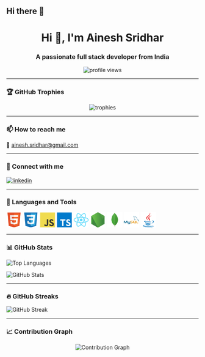 ## Hi there 👋

<!--
**AineshSridhar/AineshSridhar** is a ✨ _special_ ✨ repository because its `README.md` (this file) appears on your GitHub profile.

Here are some ideas to get you started:

- 🔭 I’m currently working on ...
- 🌱 I’m currently learning ...
- 👯 I’m looking to collaborate on ...
- 🤔 I’m looking for help with ...
- 💬 Ask me about ...
- 📫 How to reach me: ...
- 😄 Pronouns: ...
- ⚡ Fun fact: ...
-->
<h1 align="center">Hi 👋, I'm Ainesh Sridhar</h1>
<h3 align="center">A passionate full stack developer from India</h3>

<p align="center">
  <img src="https://komarev.com/ghpvc/?username=AineshSridhar&label=Profile%20views&color=0e75b6&style=flat" alt="profile views" />
</p>

---

### 🏆 GitHub Trophies
<p align="center">
  <img src="https://github-profile-trophy.vercel.app/?username=AineshSridhar&theme=discord&column=7" alt="trophies" />
</p>

---

### 📫 How to reach me
📧 ainesh.sridhar@gmail.com

---

### 🤝 Connect with me
<p align="left">
  <a href="www.linkedin.com/in/ainesh-sridhar-17bb39251" target="_blank">
    <img align="center" src="https://cdn.jsdelivr.net/npm/simple-icons@v3/icons/linkedin.svg" alt="linkedin" height="30" width="40" />
  </a>
</p>

---

### 🧰 Languages and Tools
<p align="left">
  <img src="https://raw.githubusercontent.com/devicons/devicon/master/icons/html5/html5-original.svg" alt="html5" width="40" height="40"/>
  <img src="https://raw.githubusercontent.com/devicons/devicon/master/icons/css3/css3-original.svg" alt="css3" width="40" height="40"/>
  <img src="https://raw.githubusercontent.com/devicons/devicon/master/icons/javascript/javascript-original.svg" alt="javascript" width="40" height="40"/>
  <img src="https://raw.githubusercontent.com/devicons/devicon/master/icons/typescript/typescript-original.svg" alt="typescript" width="40" height="40"/>
  <img src="https://raw.githubusercontent.com/devicons/devicon/master/icons/react/react-original.svg" alt="react" width="40" height="40"/>
  <img src="https://raw.githubusercontent.com/devicons/devicon/master/icons/nodejs/nodejs-original.svg" alt="nodejs" width="40" height="40"/>
  <img src="https://raw.githubusercontent.com/devicons/devicon/master/icons/mongodb/mongodb-original.svg" alt="mongodb" width="40" height="40"/>
  <img src="https://raw.githubusercontent.com/devicons/devicon/master/icons/mysql/mysql-original-wordmark.svg" alt="mysql" width="40" height="40"/>
  <img src="https://raw.githubusercontent.com/devicons/devicon/master/icons/java/java-original.svg" alt="java" width="40" height="40"/>
</p>

---

### 📊 GitHub Stats
<p align="left">
  <img src="https://github-readme-stats.vercel.app/api/top-langs/?username=AineshSridhar&layout=compact&theme=tokyonight&langs_count=10" alt="Top Languages" />
</p>

<p align="left">
  <img src="https://github-readme-stats.vercel.app/api?username=AineshSridhar&show_icons=true&theme=tokyonight" alt="GitHub Stats" />
</p>

---

### 🔥 GitHub Streaks
<p align="left">
  <img src="https://streak-stats.demolab.com/?user=AineshSridhar&theme=tokyonight&border_radius=10&date_format=M%20j%5B%2C%20Y%5D" alt="GitHub Streak" />
</p>

---

### 📈 Contribution Graph
<p align="center">
  <img src="https://github-contribution-graph.vercel.app/?username=AineshSridhar&theme=tokyo-night" alt="Contribution Graph" />
</p>
